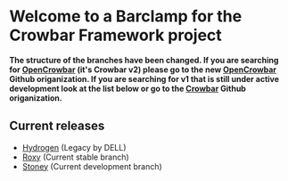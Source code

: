 # Welcome to a Barclamp for the Crowbar Framework project

**The structure of the branches have been changed. If you are searching for
[OpenCrowbar](https://github.com/OpenCrowbar) (it's Crowbar v2) please go to
the new [OpenCrowbar](https://github.com/OpenCrowbar) Github origanization.
If you are searching for v1 that is still under active development look at
the list below or go to the [Crowbar](https://github.com/Crowbar) Github
origanization.**


## Current releases

* [Hydrogen](https://github.com/crowbar/barclamp-redhat-install/tree/release/hydrogen/master) (Legacy by DELL)
* [Roxy](https://github.com/crowbar/barclamp-redhat-install/tree/release/roxy/master) (Current stable branch)
* [Stoney](https://github.com/crowbar/barclamp-redhat-install/tree/release/stoney/master) (Current development branch)
